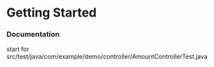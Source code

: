 # Getting Started

### Documentation
start for src/test/java/com/example/demo/controller/AmountControllerTest.java
